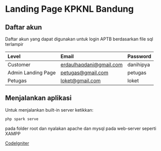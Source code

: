 # Landing Page KPKNL Bandung

## Daftar akun 
Daftar akun yang dapat digunakan untuk login APTB berdasarkan file sql terlampir

| Level    | Email                   | Password  |
| :------- | :---------------------- | :-------- |
| Customer | erdaulhaqdani@gmail.com | danihipya |
| Admin Landing Page | petugas@gmail.com | petugas |
| Petugas | loket@gmail.com | loket |

## Menjalankan aplikasi
Untuk menjalankan built-in server ketikkan:
```bash 
php spark serve
```
pada folder root dan nyalakan apache dan mysql pada web-server seperti XAMPP

[CodeIgniter](https://codeigniter.com/user_guide/tutorial/index.html#getting-up-and-running)